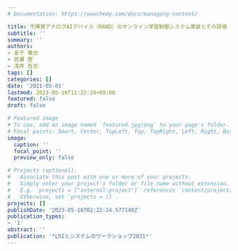 ```yaml
---
# Documentation: https://wowchemy.com/docs/managing-content/

title: 不揮発アナログAIデバイス（RAND）のオンライン学習制御システム実装とその評価
subtitle: ''
summary: ''
authors:
- 金子 竜也
- 百瀬 啓
- 浅井 哲也
tags: []
categories: []
date: '2021-05-01'
lastmod: 2023-05-16T11:22:24+09:00
featured: false
draft: false

# Featured image
# To use, add an image named `featured.jpg/png` to your page's folder.
# Focal points: Smart, Center, TopLeft, Top, TopRight, Left, Right, BottomLeft, Bottom, BottomRight.
image:
  caption: ''
  focal_point: ''
  preview_only: false

# Projects (optional).
#   Associate this post with one or more of your projects.
#   Simply enter your project's folder or file name without extension.
#   E.g. `projects = ["internal-project"]` references `content/project/deep-learning/index.md`.
#   Otherwise, set `projects = []`.
projects: []
publishDate: '2023-05-16T02:22:24.577140Z'
publication_types:
- '1'
abstract: ''
publication: '*LSIとシステムのワークショップ2021*'
---
```

